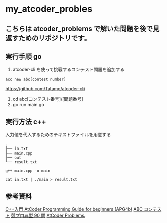 # my_atcoder_probles

## こちらは atcoder_problems で解いた問題を後で見返すためのリポジトリです。

## 実行手順 go

1. atcoder-cli を使って挑戦するコンテスト問題を追加する

```
acc new abc[contest number]
```

https://github.com/Tatamo/atcoder-cli

1. cd abc[コンテスト番号]/[問題番号]
2. go run main.go

## 実行方法 c++

入力値を代入するためのテキストファイルを用意する

```
.
├── in.txt
├── main.cpp
├── out
└── result.txt
```

```
g++ main.cpp -o main
```

```
cat in.txt | ./main > result.txt
```


## 参考資料

[C++入門 AtCoder Programming Guide for beginners (APG4b)](https://atcoder.jp/contests/APG4b)
[ABC コンテスト](https://atcoder.jp/home)
[競プロ典型 90 問](https://atcoder.jp/contests/typical90)
[AtCoder Problems](https://kenkoooo.com/atcoder/#/training/Boot%20camp%20for%20Beginners)